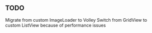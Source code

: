 TODO
----

Migrate from custom ImageLoader to Volley
Switch from GridView to custom ListView because of performance issues
